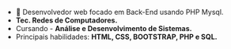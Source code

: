 - 🧐 Desenvolvedor web focado em Back-End usando PHP Mysql.
- <strong>Tec. Redes de Computadores.</strong> 
- Cursando - <strong>Análise e Desenvolvimento de Sistemas.</strong>
- Principais habilidades: <strong>HTML, CSS, BOOTSTRAP, PHP e SQL.</strong>
